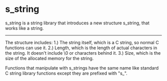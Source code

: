 s_string
========

s_string is a string library that introduces a new structure s_string, that works like a string.

----------

The structure includes:
 1.) The string itself, which is a C string, so normal C functions can use it.
 2.) Length, which is the length of actual characters in the string. It doesn't include \0 or characters behind it. 
 3.) Size, which is the size of the allocated memory for the string.

Functions that manipulate with s_strings have the same name like standard C string library functions except they are prefixed with "s_".
